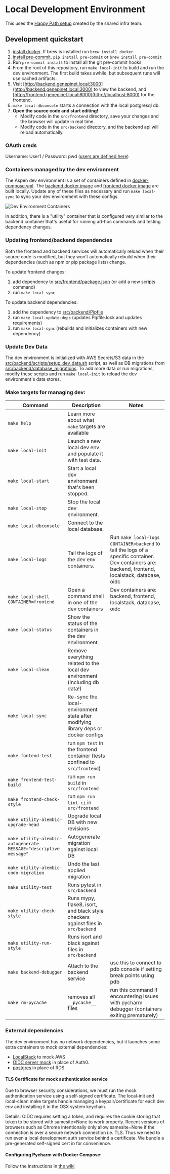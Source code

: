 # Local Development Environment

This uses the [Happy Path setup](https://wiki.czi.team/display/TECH/Data+Portal+Happy+Path+--+How+it+works) created by the shared infra team.

## Development quickstart

1. [install docker](https://docs.docker.com/get-docker/). If brew is installed run `brew install docker`.
1. [install pre-commit](https://pre-commit.com/#install). `pip install pre-commit` or `brew install pre-commit`
1. Run `pre-commit install` to install all the git pre-commit hooks
1. From the root of this repository, run `make local-init` to build and run the dev environment. The first build takes awhile, but subsequent runs will use cached artifacts.
1. Visit [http://backend.genepinet.local:3000](http://backend.genepinet.local:3000) to view the backend, and [http://frontend.genepinet.local:8000](http://localhost:8000) for the frontend.
1. `make local-dbconsole` starts a connection with the local postgresql db.
1. **Open the source code and start editing!**
   - Modify code in the `src/frontend` directory, save your changes and the browser will update in real time.
   - Modify code in the `src/backend` directory, and the backend api will reload automatically.

### OAuth creds

Username: User1 / Password: pwd ([users are defined here](../oauth/users.json))

### Containers managed by the dev environment

The Aspen dev environment is a set of containers defined in [docker-compose.yml](docker-compose.yml). The [backend docker image](src/backend/Dockerfile) and [frontend docker image](src/frontend/Dockerfile) are built locally. Update any of these files as necessary and run `make local-sync` to sync your dev environment with these configs.

![Dev Environment Containers](images/genepi-localdev.png)

In addition, there is a "utility" container that is configured very similar to the backend container that's useful for running ad-hoc commands and testing dependency changes.

### Updating frontend/backend dependencies

Both the frontend and backend services will automatically reload when their source code is modified, but they won't automatically rebuild when their dependencies (such as npm or pip package lists) change.

To update frontend changes:
1. add dependency to [src/frontend/package.json](src/frontend/package.json) (or add a new scripts command)
2. run `make local-sync`


To update backend dependencies:

1. add the dependency to [src/backend/Pipfile](src/backend/Pipfile)
2. run `make local-update-deps` (updates Pipfile.lock and updates requirements)
3. run `make local-sync` (rebuilds and initializes containers with new dependency)

### Update Dev Data

The dev environment is initialized with AWS Secrets/S3 data in the [src/backend/scripts/setup_dev_data.sh](src/backend/scripts/setup_dev_data.sh) script, as well as DB migrations from [src/backend/database_migrations](src/backend/database_migrations). To add more data or run migrations, modify these scripts and run `make local-init` to reload the dev environment's data stores.

### Make targets for managing dev:

| Command                 | Description                                                                          | Notes                                                                                                |
| ----------------------- | ------------------------------------------------------------------------------------ | ---------------------------------------------------------------------------------------------------- |
| `make help`               | Learn more about what `make` targets are available                                   |                                                          |
| `make local-init`         | Launch a new local dev env and populate it with test data.                           |                                                          |
| `make local-start`        | Start a local dev environment that's been stopped.                                   |                                                          |
| `make local-stop`         | Stop the local dev environment.                                                      |                                                          |
| `make local-dbconsole`    | Connect to the local database.                                                       |                                                          |
| `make local-logs`         | Tail the logs of the dev env containers.                                             | Run `make local-logs CONTAINER=backend` to tail the logs of a specific container. Dev containers are: backend, frontend, localstack, database, oidc |
| `make local-shell CONTAINER=frontend`  | Open a command shell in one of the dev containers                       | Dev containers are: backend, frontend, localstack, database, oidc |
| `make local-status`       | Show the status of the containers in the dev environment.                            |                                                          |
| `make local-clean`        | Remove everything related to the local dev environment (including db data!)          |                                                          |
| `make local-sync`         | Re-sync the local-environment state after modifying library deps or docker configs   |                                                          |
| `make fontend-test`         | run `npm test` in the frontend container (tests confined to `src/frontend`)              |                                                          |
| `make frontend-test-build`         | run `npm run build` in `src/frontend`                                             |
| `make frontend-check-style`         | run `npm run lint-ci` in `src/frontend`                                          |
| `make utility-alembic-upgrade-head`         | Upgrade local DB with new revisions                                |                                                          |
| `make utility-alembic-autogenerate MESSAGE="descriptive message"`  | Autogenerate migration against local DB     |                                                          |
| `make utility-alembic-undo-migration`  | Undo the last applied migration     |                                                          |
| `make utility-test`         | Runs pytest in `src/backend`                                                                  |                                                    |
| `make utility-check-style`         | Runs mypy, flake8, isort, and black style checkers against files in `src/backend`      |                                                    |
| `make utility-run-style`         | Runs isort and black against files in `src/backend`                                      |                                                    |
| `make backend-debugger`         | Attach to the backend service                                                        |  use this to connect to pdb console if setting break points using pdb   |
| `make rm-pycache`         | removes all `__pycache__` files                                                            |  run this command if encountering issues with pycharm debugger (containers exiting prematurely)   |


### External dependencies

The dev environment has no network dependencies, but it launches some extra containers to mock external dependencies:

- [LocalStack](https://github.com/localstack/localstack) to mock AWS
- [OIDC server mock](https://github.com/Soluto/oidc-server-mock) in place of Auth0.
- [postgres](https://hub.docker.com/_/postgres) in place of RDS.

#### TLS Certificate for mock authentication service

Due to browser security considerations, we must run the mock authentication
service using a self-signed certificate. The local-init and local-clean make targets
handle managing a keypair/certificate for each dev env and installing it in the
OSX system keychain.

Details: OIDC requires setting a token, and requires the cookie storing that
token to be stored with samesite=None to work properly. Recent versions of
browsers such as Chrome intentionally only allow samesite=None if the connection
is over a secure network connection i.e. TLS. Thus we need to run even a local
development auth service behind a certificate. We bundle a pre-generated
self-signed cert in for convenience.

#### Configuring Pycharm with Docker Compose:

Follow the instructions in [the wiki](https://wiki.czi.team/display/SI/PyCharm+configuration+for+Happy+Path)
